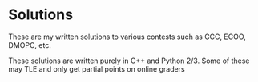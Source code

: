 # Solutions

These are my written solutions to various contests such as CCC, ECOO, DMOPC, etc.

These solutions are written purely in C++ and Python 2/3. Some of these may TLE and only get partial points on online graders
